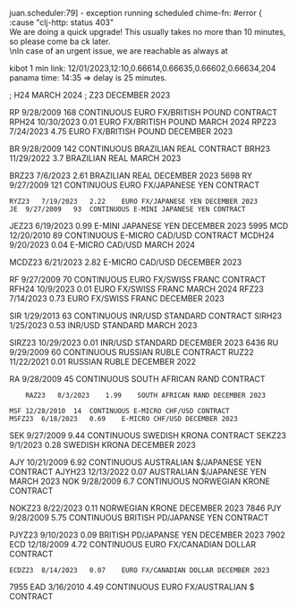 

juan.scheduler:79] - exception running scheduled chime-fn:  #error {                       
 :cause "clj-http: status 403"  
We are doing a quick upgrade! This usually takes no more than 10 minutes, so please come ba
ck later.<br/>\nIn case of an urgent issue, we are reachable as always at

kibot 1 min link:
12/01/2023,12:10,0.66614,0.66635,0.66602,0.66634,204
panama time: 14:35
=> delay is 25 minutes.


; H24  MARCH 2024
; Z23 DECEMBER 2023



RP	9/28/2009	168	CONTINUOUS EURO FX/BRITISH POUND CONTRACT
RPH24	10/30/2023	0.01	EURO FX/BRITISH POUND MARCH 2024
RPZ23	7/24/2023	4.75	EURO FX/BRITISH POUND DECEMBER 2023
 

BR	9/28/2009	142	CONTINUOUS BRAZILIAN REAL CONTRACT
BRH23	11/29/2022	3.7	BRAZILIAN REAL MARCH 2023
 
 BRZ23	7/6/2023	2.61	BRAZILIAN REAL DECEMBER 2023
 5698   	RY	9/27/2009	121	CONTINUOUS EURO FX/JAPANESE YEN CONTRACT
    
    RYZ23	7/19/2023	2.22	EURO FX/JAPANESE YEN DECEMBER 2023
 	JE	9/27/2009	93	CONTINUOUS E-MINI JAPANESE YEN CONTRACT
 JEZ23	6/19/2023	0.99	E-MINI JAPANESE YEN DECEMBER 2023
 5995   	MCD	12/20/2010	89	CONTINUOUS E-MICRO CAD/USD CONTRACT
 	MCDH24	9/20/2023	0.04	E-MICRO CAD/USD MARCH 2024
 
 MCDZ23	6/21/2023	2.82	E-MICRO CAD/USD DECEMBER 2023

 RF	9/27/2009	70	CONTINUOUS EURO FX/SWISS FRANC CONTRACT
 	RFH24	10/9/2023	0.01	EURO FX/SWISS FRANC MARCH 2024
	RFZ23	7/14/2023	0.73	EURO FX/SWISS FRANC DECEMBER 2023

SIR	1/29/2013	63	CONTINUOUS INR/USD STANDARD CONTRACT
SIRH23	1/25/2023	0.53	INR/USD STANDARD MARCH 2023

SIRZ23	10/29/2023	0.01	INR/USD STANDARD DECEMBER 2023
6436   	RU	9/29/2009	60	CONTINUOUS RUSSIAN RUBLE CONTRACT
 RUZ22	11/22/2021	0.01	RUSSIAN RUBLE DECEMBER 2022

 RA	9/28/2009	45	CONTINUOUS SOUTH AFRICAN RAND CONTRACT
    
     	RAZ23	8/3/2023	1.99	SOUTH AFRICAN RAND DECEMBER 2023
 
 	MSF	12/28/2010	14	CONTINUOUS E-MICRO CHF/USD CONTRACT
	MSFZ23	6/18/2023	0.69	E-MICRO CHF/USD DECEMBER 2023
 
 SEK	9/27/2009	9.44	CONTINUOUS SWEDISH KRONA CONTRACT
 SEKZ23	9/1/2023	0.28	SWEDISH KRONA DECEMBER 2023

 AJY	10/21/2009	6.92	CONTINUOUS AUSTRALIAN $/JAPANESE YEN CONTRACT
AJYH23	12/13/2022	0.07	AUSTRALIAN $/JAPANESE YEN MARCH 2023
NOK	9/28/2009	6.7	CONTINUOUS NORWEGIAN KRONE CONTRACT

NOKZ23	8/22/2023	0.11	NORWEGIAN KRONE DECEMBER 2023
7846   	PJY	9/28/2009	5.75	CONTINUOUS BRITISH PD/JAPANSE YEN CONTRACT

PJYZ23	9/10/2023	0.09	BRITISH PD/JAPANSE YEN DECEMBER 2023
7902   	ECD	12/18/2009	4.72	CONTINUOUS EURO FX/CANADIAN DOLLAR CONTRACT
 
 	ECDZ23	8/14/2023	0.07	EURO FX/CANADIAN DOLLAR DECEMBER 2023
 7955   	EAD	3/16/2010	4.49	CONTINUOUS EURO FX/AUSTRALIAN $ CONTRACT